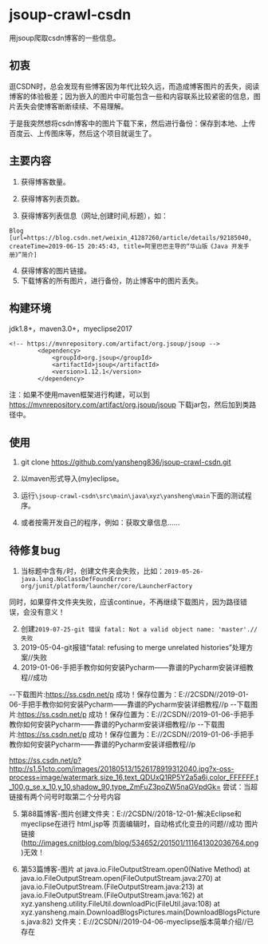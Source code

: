 # jsoup-crawl-csdn

用jsoup爬取csdn博客的一些信息。


## 初衷

逛CSDN时，总会发现有些博客因为年代比较久远，而造成博客图片的丢失，阅读博客的体验极差；因为嵌入的图片中可能包含一些和内容联系比较紧密的信息，图片丢失会使博客断断续续、不易理解。

于是我突然想将csdn博客中的图片下载下来，然后进行备份：保存到本地、上传百度云、上传图床等，然后这个项目就诞生了。


## 主要内容

1. 获得博客数量。

2. 获得博客列表页数。

3. 获得博客列表信息（网址,创建时间,标题），如：
```
Blog [url=https://blog.csdn.net/weixin_41287260/article/details/92185040, createTime=2019-06-15 20:45:43, title=阿里巴巴主导的“华山版《Java 开发手册》”简介]
```
4. 获得博客的图片链接。
5. 下载博客的所有图片，进行备份，防止博客中的图片丢失。


## 构建环境
jdk1.8+，maven3.0+，myeclipse2017

```maven
<!-- https://mvnrepository.com/artifact/org.jsoup/jsoup -->
		<dependency>
			<groupId>org.jsoup</groupId>
			<artifactId>jsoup</artifactId>
			<version>1.12.1</version>
		</dependency>
```

注：如果不使用maven框架进行构建，可以到 <https://mvnrepository.com/artifact/org.jsoup/jsoup> 下载jar包，然后加到类路径中。



## 使用
1. git clone https://github.com/yansheng836/jsoup-crawl-csdn.git

2. 以maven形式导入(my)eclipse。

3. 运行`\jsoup-crawl-csdn\src\main\java\xyz\yansheng\main`下面的测试程序。

4. 或者按需开发自己的程序，例如：获取文章信息……



## 待修复bug

1. 当标题中含有`/`时，创建文件夹会失败，比如：`2019-05-26-java.lang.NoClassDefFoundError: org/junit/platform/launcher/core/LauncherFactory`

同时，如果穿件文件夹失败，应该continue，不再继续下载图片，因为路径错误，会没有意义！

2. 创建`2019-07-25-git 错误 fatal: Not a valid object name: 'master'.//失败`
3. 2019-05-04-git报错“fatal: refusing to merge unrelated histories”处理方案//失败
4. 2019-01-06-手把手教你如何安装Pycharm——靠谱的Pycharm安装详细教程//成功

 --下载图片:https://ss.csdn.net/p 成功！保存位置为：E://2CSDN//2019-01-06-手把手教你如何安装Pycharm——靠谱的Pycharm安装详细教程//p
 --下载图片:https://ss.csdn.net/p 成功！保存位置为：E://2CSDN//2019-01-06-手把手教你如何安装Pycharm——靠谱的Pycharm安装详细教程//p
 --下载图片:https://ss.csdn.net/p 成功！保存位置为：E://2CSDN//2019-01-06-手把手教你如何安装Pycharm——靠谱的Pycharm安装详细教程//p

<https://ss.csdn.net/p?http://s1.51cto.com/images/20180513/1526178919312040.jpg?x-oss-process=image/watermark,size_16,text_QDUxQ1RP5Y2a5a6i,color_FFFFFF,t_100,g_se,x_10,y_10,shadow_90,type_ZmFuZ3poZW5naGVpdGk=>
尝试：当超链接有两个问号时取第二个分号内容


5. 第88篇博客-图片创建文件夹：E://2CSDN//2018-12-01-解决Eclipse和myeclipse在进行 html,jsp等 页面编辑时，自动格式化变丑的问题//成功
图片链接(http://images.cnitblog.com/blog/534652/201501/111641302036764.png)无效！

6. 第53篇博客-图片	at java.io.FileOutputStream.open0(Native Method)
   	at java.io.FileOutputStream.open(FileOutputStream.java:270)
   	at java.io.FileOutputStream.<init>(FileOutputStream.java:213)
   	at java.io.FileOutputStream.<init>(FileOutputStream.java:162)
   	at xyz.yansheng.utility.FileUtil.downloadPic(FileUtil.java:108)
   	at xyz.yansheng.main.DownloadBlogsPictures.main(DownloadBlogsPictures.java:82)
   文件夹：E://2CSDN//2019-04-06-myeclipse版本简单介绍//已存在